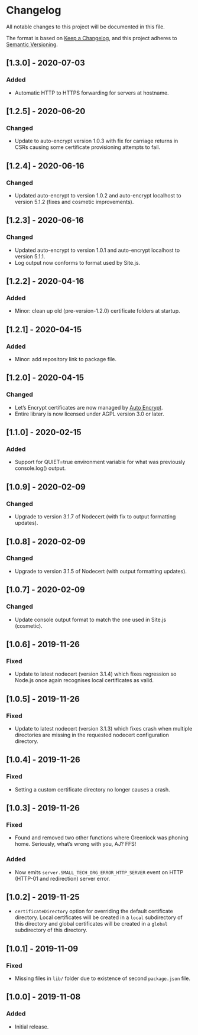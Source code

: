 # Changelog

All notable changes to this project will be documented in this file.

The format is based on [Keep a Changelog](https://keepachangelog.com/en/1.0.0/), and this project adheres to [Semantic Versioning](https://semver.org/spec/v2.0.0.html).

## [1.3.0] - 2020-07-03

### Added

  - Automatic HTTP to HTTPS forwarding for servers at hostname.

## [1.2.5] - 2020-06-20

### Changed

  - Update to auto-encrypt version 1.0.3 with fix for carriage returns in CSRs causing some certificate provisioning attempts to fail.

## [1.2.4] - 2020-06-16

### Changed

  - Updated auto-encrypt to version 1.0.2 and auto-encrypt localhost to version 5.1.2 (fixes and cosmetic improvements).

## [1.2.3] - 2020-06-16

### Changed

  - Updated auto-encrypt to version 1.0.1 and auto-encrypt localhost to version 5.1.1.
  - Log output now conforms to format used by Site.js.

## [1.2.2] - 2020-04-16

### Added

  - Minor: clean up old (pre-version-1.2.0) certificate folders at startup.

## [1.2.1] - 2020-04-15

### Added

  - Minor: add repository link to package file.

## [1.2.0] - 2020-04-15

### Changed

  - Let’s Encrypt certificates are now managed by [Auto Encrypt](https://source.ind.ie/site.js/lib/auto-encrypt).
  - Entire library is now licensed under AGPL version 3.0 or later.

## [1.1.0] - 2020-02-15

### Added

  - Support for QUIET=true environment variable for what was previously console.log() output.

## [1.0.9] - 2020-02-09

### Changed

  - Upgrade to version 3.1.7 of Nodecert (with fix to output formatting updates).

## [1.0.8] - 2020-02-09

### Changed

  - Upgrade to version 3.1.5 of Nodecert (with output formatting updates).

## [1.0.7] - 2020-02-09

### Changed

  - Update console output format to match the one used in Site.js (cosmetic).

## [1.0.6] - 2019-11-26

### Fixed

  - Update to latest nodecert (version 3.1.4) which fixes regression so Node.js once again recognises local certificates as valid.

## [1.0.5] - 2019-11-26

### Fixed

  - Update to latest nodecert (version 3.1.3) which fixes crash when multiple directories are missing in the requested nodecert configuration directory.

## [1.0.4] - 2019-11-26

### Fixed

  - Setting a custom certificate directory no longer causes a crash.

## [1.0.3] - 2019-11-26

### Fixed

  - Found and removed two other functions where Greenlock was phoning home. Seriously, what’s wrong with you, AJ? FFS!

### Added

  - Now emits `server.SMALL_TECH_ORG_ERROR_HTTP_SERVER` event on HTTP (HTTP-01 and redirection) server error.

## [1.0.2] - 2019-11-25

  - `certificateDirectory` option for overriding the default certificate directory. Local certificates will be created in a `local` subdirectory of this directory and global certificates will be created in a `global` subdirectory of this directory.

## [1.0.1] - 2019-11-09

### Fixed

  - Missing files in `lib/` folder due to existence of second `package.json` file.

## [1.0.0] - 2019-11-08

### Added

  - Initial release.
